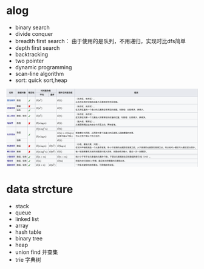 # alog
* binary search
* divide conquer
* breadth first search： 由于使用的是队列，不用递归，实现时比dfs简单
* depth first search
* backtracking
* two pointer
* dynamic programming
* scan-line algorithm
* sort: quick sort,heap

![sort](images/sort.png)

# data strcture
* stack
* queue
* linked list
* array
* hash table
* binary tree
* heap
* union find 并查集
* trie 字典树


  